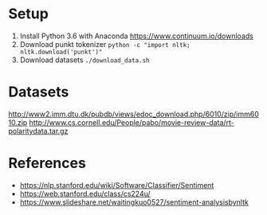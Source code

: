 # Setup
1. Install Python 3.6 with Anaconda https://www.continuum.io/downloads
2. Download punkt tokenizer `python -c "import nltk; nltk.download('punkt')"`
3. Download datasets `./download_data.sh`

# Datasets
http://www2.imm.dtu.dk/pubdb/views/edoc_download.php/6010/zip/imm6010.zip
http://www.cs.cornell.edu/People/pabo/movie-review-data/rt-polaritydata.tar.gz


# References
- https://nlp.stanford.edu/wiki/Software/Classifier/Sentiment
- https://web.stanford.edu/class/cs224u/
- https://www.slideshare.net/waitingkuo0527/sentiment-analysisbynltk
